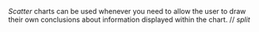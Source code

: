 _Scatter_ charts can be&nbsp;used whenever you need to&nbsp;allow the user to&nbsp;draw their own conclusions about information displayed within the chart.
// _split_